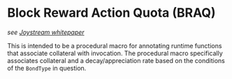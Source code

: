 # Block Reward Action Quota (BRAQ)

*see [Joystream whitepaper](https://github.com/Joystream/whitepaper/blob/master/paper.pdf)*

This is intended to be a procedural macro for annotating runtime functions that associate collateral with invocation. The procedural macro specifically associates collateral and a decay/appreciation rate based on the conditions of the `BondType` in question.